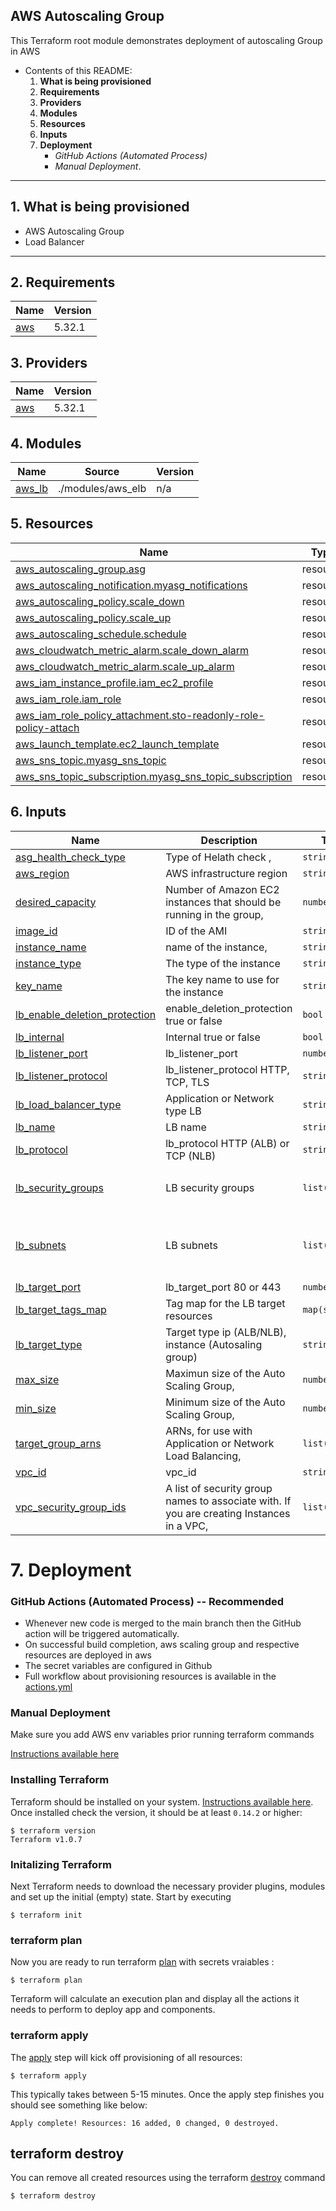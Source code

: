 ## **AWS Autoscaling Group**

This Terraform root module demonstrates deployment of autoscaling Group in AWS

- Contents of this README:
  1. **What is being provisioned**
  2. **Requirements**
  3. **Providers**
  4. **Modules**
  5. **Resources**
  6. **Inputs**
  7. **Deployment**
      - *GitHub Actions (Automated Process)*
      - *Manual Deployment*. 
---
## 1. What is being provisioned

- AWS Autoscaling Group
- Load Balancer
---
## 2. Requirements

| Name | Version |
|------|---------|
| <a name="requirement_aws"></a> [aws](#requirement\_aws) | 5.32.1 |

## 3. Providers

| Name | Version |
|------|---------|
| <a name="provider_aws"></a> [aws](#provider\_aws) | 5.32.1 |

## 4. Modules

| Name | Source | Version |
|------|--------|---------|
| <a name="module_aws_lb"></a> [aws\_lb](#module\_aws\_lb) | ./modules/aws_elb | n/a |

## 5. Resources

| Name | Type |
|------|------|
| [aws_autoscaling_group.asg](https://registry.terraform.io/providers/hashicorp/aws/5.32.1/docs/resources/autoscaling_group) | resource |
| [aws_autoscaling_notification.myasg_notifications](https://registry.terraform.io/providers/hashicorp/aws/5.32.1/docs/resources/autoscaling_notification) | resource |
| [aws_autoscaling_policy.scale_down](https://registry.terraform.io/providers/hashicorp/aws/5.32.1/docs/resources/autoscaling_policy) | resource |
| [aws_autoscaling_policy.scale_up](https://registry.terraform.io/providers/hashicorp/aws/5.32.1/docs/resources/autoscaling_policy) | resource |
| [aws_autoscaling_schedule.schedule](https://registry.terraform.io/providers/hashicorp/aws/5.32.1/docs/resources/autoscaling_schedule) | resource |
| [aws_cloudwatch_metric_alarm.scale_down_alarm](https://registry.terraform.io/providers/hashicorp/aws/5.32.1/docs/resources/cloudwatch_metric_alarm) | resource |
| [aws_cloudwatch_metric_alarm.scale_up_alarm](https://registry.terraform.io/providers/hashicorp/aws/5.32.1/docs/resources/cloudwatch_metric_alarm) | resource |
| [aws_iam_instance_profile.iam_ec2_profile](https://registry.terraform.io/providers/hashicorp/aws/5.32.1/docs/resources/iam_instance_profile) | resource |
| [aws_iam_role.iam_role](https://registry.terraform.io/providers/hashicorp/aws/5.32.1/docs/resources/iam_role) | resource |
| [aws_iam_role_policy_attachment.sto-readonly-role-policy-attach](https://registry.terraform.io/providers/hashicorp/aws/5.32.1/docs/resources/iam_role_policy_attachment) | resource |
| [aws_launch_template.ec2_launch_template](https://registry.terraform.io/providers/hashicorp/aws/5.32.1/docs/resources/launch_template) | resource |
| [aws_sns_topic.myasg_sns_topic](https://registry.terraform.io/providers/hashicorp/aws/5.32.1/docs/resources/sns_topic) | resource |
| [aws_sns_topic_subscription.myasg_sns_topic_subscription](https://registry.terraform.io/providers/hashicorp/aws/5.32.1/docs/resources/sns_topic_subscription) | resource |

## 6. Inputs

| Name | Description | Type | Default | Required |
|------|-------------|------|---------|:--------:|
| <a name="input_asg_health_check_type"></a> [asg\_health\_check\_type](#input\_asg\_health\_check\_type) | Type of Helath check , | `string` | `"EC2"` | no |
| <a name="input_aws_region"></a> [aws\_region](#input\_aws\_region) | AWS infrastructure region | `string` | `"us-east-1"` | no |
| <a name="input_desired_capacity"></a> [desired\_capacity](#input\_desired\_capacity) | Number of Amazon EC2 instances that should be running in the group, | `number` | `2` | no |
| <a name="input_image_id"></a> [image\_id](#input\_image\_id) | ID of the AMI | `string` | `"ami-0c7217cdde317cfec"` | no |
| <a name="input_instance_name"></a> [instance\_name](#input\_instance\_name) | name of the instance, | `string` | `"jdoodle"` | no |
| <a name="input_instance_type"></a> [instance\_type](#input\_instance\_type) | The type of the instance | `string` | `"t2.micro"` | no |
| <a name="input_key_name"></a> [key\_name](#input\_key\_name) | The key name to use for the instance | `string` | `"admin_new"` | no |
| <a name="input_lb_enable_deletion_protection"></a> [lb\_enable\_deletion\_protection](#input\_lb\_enable\_deletion\_protection) | enable\_deletion\_protection true or false | `bool` | `false` | no |
| <a name="input_lb_internal"></a> [lb\_internal](#input\_lb\_internal) | Internal true or false | `bool` | `false` | no |
| <a name="input_lb_listener_port"></a> [lb\_listener\_port](#input\_lb\_listener\_port) | lb\_listener\_port | `number` | `80` | no |
| <a name="input_lb_listener_protocol"></a> [lb\_listener\_protocol](#input\_lb\_listener\_protocol) | lb\_listener\_protocol HTTP, TCP, TLS | `string` | `"HTTP"` | no |
| <a name="input_lb_load_balancer_type"></a> [lb\_load\_balancer\_type](#input\_lb\_load\_balancer\_type) | Application or Network type LB | `string` | `"application"` | no |
| <a name="input_lb_name"></a> [lb\_name](#input\_lb\_name) | LB name | `string` | `"jdoodle_lb"` | no |
| <a name="input_lb_protocol"></a> [lb\_protocol](#input\_lb\_protocol) | lb\_protocol HTTP (ALB) or TCP (NLB) | `string` | `"HTTP"` | no |
| <a name="input_lb_security_groups"></a> [lb\_security\_groups](#input\_lb\_security\_groups) | LB security groups | `list(string)` | <pre>[<br>  "sg-05e1e2bf1e4d2291f"<br>]</pre> | no |
| <a name="input_lb_subnets"></a> [lb\_subnets](#input\_lb\_subnets) | LB subnets | `list(string)` | <pre>[<br>  "subnet-0709b36d516cd45f4",<br>  "subnet-073e6fcdc8b5b2d9f"<br>]</pre> | no |
| <a name="input_lb_target_port"></a> [lb\_target\_port](#input\_lb\_target\_port) | lb\_target\_port 80 or 443 | `number` | `80` | no |
| <a name="input_lb_target_tags_map"></a> [lb\_target\_tags\_map](#input\_lb\_target\_tags\_map) | Tag map for the LB target resources | `map(string)` | `{}` | no |
| <a name="input_lb_target_type"></a> [lb\_target\_type](#input\_lb\_target\_type) | Target type ip (ALB/NLB), instance (Autosaling group) | `string` | `"instance"` | no |
| <a name="input_max_size"></a> [max\_size](#input\_max\_size) | Maximun size of the Auto Scaling Group, | `number` | `5` | no |
| <a name="input_min_size"></a> [min\_size](#input\_min\_size) | Minimum size of the Auto Scaling Group, | `number` | `2` | no |
| <a name="input_target_group_arns"></a> [target\_group\_arns](#input\_target\_group\_arns) | ARNs, for use with Application or Network Load Balancing, | `list(string)` | `[]` | no |
| <a name="input_vpc_id"></a> [vpc\_id](#input\_vpc\_id) | vpc\_id | `string` | `"vpc-09bba8d1a37cfcd4d"` | no |
| <a name="input_vpc_security_group_ids"></a> [vpc\_security\_group\_ids](#input\_vpc\_security\_group\_ids) | A list of security group names to associate with. If you are creating Instances in a VPC, | `list(string)` | <pre>[<br>  "sg-05e1e2bf1e4d2291f"<br>]</pre> | no |

# 7. Deployment
### GitHub Actions (Automated Process) -- Recommended
- Whenever new code is merged to the main branch then the GitHub action will be triggered automatically.
- On successful build completion, aws scaling group and respective resources are deployed in aws
- The secret variables are configured in Github
- Full workflow about provisioning resources is available in the [actions.yml](.github/workflows/actions.yml)

### Manual Deployment

Make sure you add AWS env variables prior running terraform commands

[Instructions available here](https://registry.terraform.io/providers/hashicorp/aws/latest/docs#environment-variables)

### Installing Terraform
Terraform should be installed on your system. [Instructions available here](https://learn.hashicorp.com/tutorials/terraform/install-cli). Once installed check the version, it should be at least `0.14.2` or higher:

```shell
$ terraform version
Terraform v1.0.7
```
### Initalizing Terraform
Next Terraform needs to download the necessary provider plugins, modules and set up the initial (empty) state. Start by executing

```shell
$ terraform init
```
### terraform plan 
Now you are ready to run terraform [plan](https://www.terraform.io/docs/commands/plan.html) with secrets vraiables :

```shell
$ terraform plan
```
Terraform will calculate an execution plan and display all the actions it needs to perform to deploy app and components.

### terraform apply
The [apply](https://www.terraform.io/docs/commands/apply.html) step will kick off provisioning of all resources:

```shell
$ terraform apply
```

This typically
takes between 5-15 minutes.
Once the apply step finishes you should see something like below:

```shell
Apply complete! Resources: 16 added, 0 changed, 0 destroyed.
```
## terraform destroy
You can remove all created resources using the terraform [destroy](https://www.terraform.io/docs/commands/destroy.html) command

```shell
$ terraform destroy
```